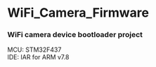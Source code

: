 # WiFi_Camera_Firmware
### WiFi camera device bootloader project<br>
MCU: STM32F437<br>
IDE: IAR for ARM v7.8
